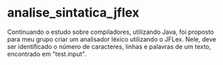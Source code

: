 # analise_sintatica_jflex
Continuando o estudo sobre compiladores, utilizando Java, foi proposto para meu grupo criar um analisador léxico utilizando o JFLex. Nele, deve ser identificado o número de caracteres, linhas e palavras de um texto, encontrado em "test.input".
